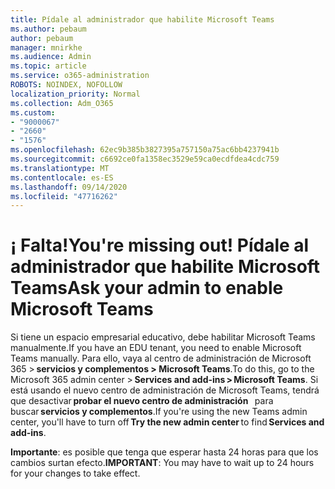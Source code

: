 ```yaml
---
title: Pídale al administrador que habilite Microsoft Teams
ms.author: pebaum
author: pebaum
manager: mnirkhe
ms.audience: Admin
ms.topic: article
ms.service: o365-administration
ROBOTS: NOINDEX, NOFOLLOW
localization_priority: Normal
ms.collection: Adm_O365
ms.custom:
- "9000067"
- "2660"
- "1576"
ms.openlocfilehash: 62ec9b385b3827395a757150a75ac6bb4237941b
ms.sourcegitcommit: c6692ce0fa1358ec3529e59ca0ecdfdea4cdc759
ms.translationtype: MT
ms.contentlocale: es-ES
ms.lasthandoff: 09/14/2020
ms.locfileid: "47716262"
---
```

# <a name="youre-missing-out-ask-your-admin-to-enable-microsoft-teams"></a><span data-ttu-id="f6716-102">¡ Falta!</span><span class="sxs-lookup"><span data-stu-id="f6716-102">You're missing out!</span></span> <span data-ttu-id="f6716-103">Pídale al administrador que habilite Microsoft Teams</span><span class="sxs-lookup"><span data-stu-id="f6716-103">Ask your admin to enable Microsoft Teams</span></span>

<span data-ttu-id="f6716-104">Si tiene un espacio empresarial educativo, debe habilitar Microsoft Teams manualmente.</span><span class="sxs-lookup"><span data-stu-id="f6716-104">If you have an EDU tenant, you need to enable Microsoft Teams manually.</span></span> <span data-ttu-id="f6716-105">Para ello, vaya al centro de administración de Microsoft 365 > **servicios y complementos > Microsoft Teams**.</span><span class="sxs-lookup"><span data-stu-id="f6716-105">To do this, go to the Microsoft 365 admin center > **Services and add-ins > Microsoft Teams**.</span></span> <span data-ttu-id="f6716-106">Si está usando el nuevo centro de administración de Microsoft Teams, tendrá que desactivar **probar el nuevo centro de administración**   para buscar **servicios y complementos**.</span><span class="sxs-lookup"><span data-stu-id="f6716-106">If you're using the new Teams admin center, you'll have to turn off **Try the new admin center** to find **Services and add-ins**.</span></span> 

<span data-ttu-id="f6716-107">**Importante**: es posible que tenga que esperar hasta 24 horas para que los cambios surtan efecto.</span><span class="sxs-lookup"><span data-stu-id="f6716-107">**IMPORTANT**: You may have to wait up to 24 hours for your changes to take effect.</span></span>